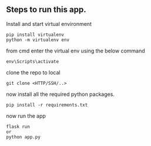 ## Steps to run this app.
Install and start virtual environment
```
pip install virtualenv
python -m virtualenv env
```

from cmd enter the virtual env using the below command

```
env\Scripts\activate
```
clone the repo to local

```
git clone <HTTP/SSH/..>
```


now install all the required python packages. 


```
pip install -r requirements.txt
```

now run the app

```
flask run
or 
python app.py
```
